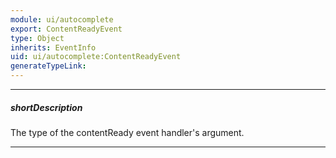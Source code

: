 ```yaml
---
module: ui/autocomplete
export: ContentReadyEvent
type: Object
inherits: EventInfo
uid: ui/autocomplete:ContentReadyEvent
generateTypeLink: 
---
```

---
##### shortDescription
The type of the contentReady event handler's argument.

---
<!-- Description goes here -->
